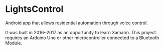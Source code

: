 # LightsControl
Android app that allows residential automation through voice control.

It was built in 2016~2017 as an opportunity to learn Xamarin.
This project requires an Arduino Uno or other microcontroller connected to a Bluetooth Module.
